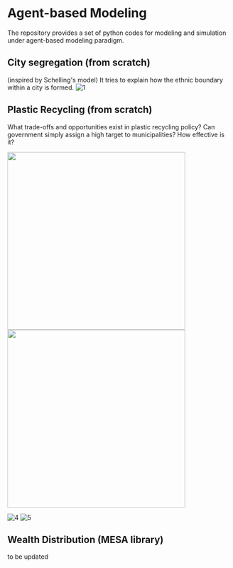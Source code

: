 Agent-based Modeling
======================
The repository provides a set of python codes for modeling and simulation under agent-based modeling paradigm.

City segregation (from scratch)
----------------------
(inspired by Schelling's model)
It tries to explain how the ethnic boundary within a city is formed.
![1](https://user-images.githubusercontent.com/37578231/45921620-3d365c00-beb9-11e8-8f69-ce24d2c8e743.png)

Plastic Recycling (from scratch)
----------------------
What trade-offs and opportunities exist in plastic recycling policy? Can government simply assign a high target to municipalities? How effective is it?

<img src="https://user-images.githubusercontent.com/37578231/45921660-e67d5200-beb9-11e8-90cc-178fb49c06d6.png"  width="400" height="400"><img src="https://user-images.githubusercontent.com/37578231/45921659-e67d5200-beb9-11e8-9f24-e2eb08bcf5ad.png"  width="400" height="400">



![4](https://user-images.githubusercontent.com/37578231/45921658-e67d5200-beb9-11e8-9aa5-a1664291060f.png)
![5](https://user-images.githubusercontent.com/37578231/45921657-e67d5200-beb9-11e8-96a0-e126219672f0.png)

Wealth Distribution (MESA library)
----------------------
to be updated
